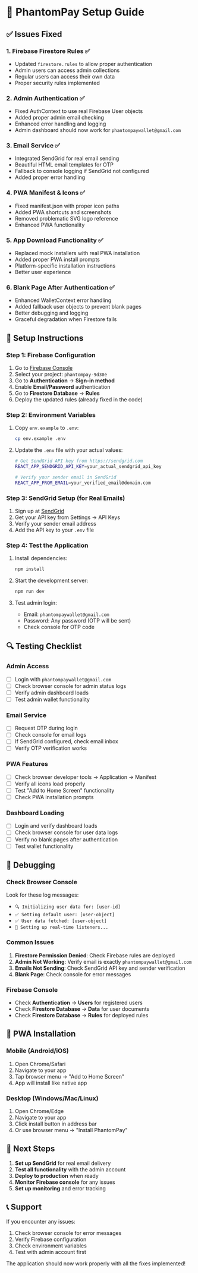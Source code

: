 # 🔧 PhantomPay Setup Guide

## ✅ **Issues Fixed**

### 1. **Firebase Firestore Rules** ✅
- Updated `firestore.rules` to allow proper authentication
- Admin users can access admin collections
- Regular users can access their own data
- Proper security rules implemented

### 2. **Admin Authentication** ✅
- Fixed AuthContext to use real Firebase User objects
- Added proper admin email checking
- Enhanced error handling and logging
- Admin dashboard should now work for `phantompaywallet@gmail.com`

### 3. **Email Service** ✅
- Integrated SendGrid for real email sending
- Beautiful HTML email templates for OTP
- Fallback to console logging if SendGrid not configured
- Added proper error handling

### 4. **PWA Manifest & Icons** ✅
- Fixed manifest.json with proper icon paths
- Added PWA shortcuts and screenshots
- Removed problematic SVG logo reference
- Enhanced PWA functionality

### 5. **App Download Functionality** ✅
- Replaced mock installers with real PWA installation
- Added proper PWA install prompts
- Platform-specific installation instructions
- Better user experience

### 6. **Blank Page After Authentication** ✅
- Enhanced WalletContext error handling
- Added fallback user objects to prevent blank pages
- Better debugging and logging
- Graceful degradation when Firestore fails

## 🚀 **Setup Instructions**

### **Step 1: Firebase Configuration**
1. Go to [Firebase Console](https://console.firebase.google.com/)
2. Select your project: `phantompay-9d30e`
3. Go to **Authentication** → **Sign-in method**
4. Enable **Email/Password** authentication
5. Go to **Firestore Database** → **Rules**
6. Deploy the updated rules (already fixed in the code)

### **Step 2: Environment Variables**
1. Copy `env.example` to `.env`:
   ```bash
   cp env.example .env
   ```

2. Update the `.env` file with your actual values:
   ```bash
   # Get SendGrid API key from https://sendgrid.com
   REACT_APP_SENDGRID_API_KEY=your_actual_sendgrid_api_key
   
   # Verify your sender email in SendGrid
   REACT_APP_FROM_EMAIL=your_verified_email@domain.com
   ```

### **Step 3: SendGrid Setup (for Real Emails)**
1. Sign up at [SendGrid](https://sendgrid.com)
2. Get your API key from Settings → API Keys
3. Verify your sender email address
4. Add the API key to your `.env` file

### **Step 4: Test the Application**
1. Install dependencies:
   ```bash
   npm install
   ```

2. Start the development server:
   ```bash
   npm run dev
   ```

3. Test admin login:
   - Email: `phantompaywallet@gmail.com`
   - Password: Any password (OTP will be sent)
   - Check console for OTP code

## 🔍 **Testing Checklist**

### **Admin Access**
- [ ] Login with `phantompaywallet@gmail.com`
- [ ] Check browser console for admin status logs
- [ ] Verify admin dashboard loads
- [ ] Test admin wallet functionality

### **Email Service**
- [ ] Request OTP during login
- [ ] Check console for email logs
- [ ] If SendGrid configured, check email inbox
- [ ] Verify OTP verification works

### **PWA Features**
- [ ] Check browser developer tools → Application → Manifest
- [ ] Verify all icons load properly
- [ ] Test "Add to Home Screen" functionality
- [ ] Check PWA installation prompts

### **Dashboard Loading**
- [ ] Login and verify dashboard loads
- [ ] Check browser console for user data logs
- [ ] Verify no blank pages after authentication
- [ ] Test wallet functionality

## 🐛 **Debugging**

### **Check Browser Console**
Look for these log messages:
- `🔍 Initializing user data for: [user-id]`
- `✅ Setting default user: [user-object]`
- `✅ User data fetched: [user-object]`
- `🔄 Setting up real-time listeners...`

### **Common Issues**
1. **Firestore Permission Denied**: Check Firebase rules are deployed
2. **Admin Not Working**: Verify email is exactly `phantompaywallet@gmail.com`
3. **Emails Not Sending**: Check SendGrid API key and sender verification
4. **Blank Page**: Check console for error messages

### **Firebase Console**
- Check **Authentication** → **Users** for registered users
- Check **Firestore Database** → **Data** for user documents
- Check **Firestore Database** → **Rules** for deployed rules

## 📱 **PWA Installation**

### **Mobile (Android/iOS)**
1. Open Chrome/Safari
2. Navigate to your app
3. Tap browser menu → "Add to Home Screen"
4. App will install like native app

### **Desktop (Windows/Mac/Linux)**
1. Open Chrome/Edge
2. Navigate to your app
3. Click install button in address bar
4. Or use browser menu → "Install PhantomPay"

## 🎯 **Next Steps**

1. **Set up SendGrid** for real email delivery
2. **Test all functionality** with the admin account
3. **Deploy to production** when ready
4. **Monitor Firebase console** for any issues
5. **Set up monitoring** and error tracking

## 📞 **Support**

If you encounter any issues:
1. Check browser console for error messages
2. Verify Firebase configuration
3. Check environment variables
4. Test with admin account first

The application should now work properly with all the fixes implemented!
